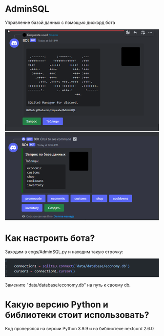# AdminSQL
Управление базой данных с помощью дискорд бота

<img src="tmp/Discord_PHiuE3tugA.png">
<img src="tmp/Discord_pZv50TQXCJ.png">

# Как настроить бота?
Заходим в cogs/AdminSQL.py и находим такую строчку:

<img src="tmp/Code_bhYXVdAav1.png">

Замените "data/database/economy.db" на путь к своему db.

# Какую версию Python и библиотеки стоит использовать?
Код проверялся на версии Python 3.9.9 и на библиотеке nextcord 2.6.0
